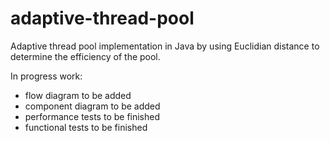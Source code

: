 # adaptive-thread-pool
Adaptive thread pool implementation in Java by using Euclidian distance to determine the efficiency of the pool.

In progress work:
- flow diagram to be added
- component diagram to be added
- performance tests to be finished
- functional tests to be finished

